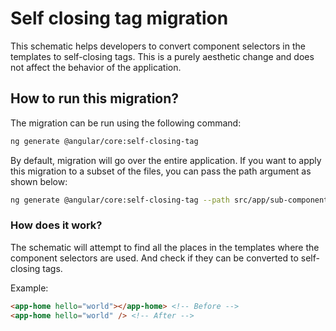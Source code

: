# Self closing tag migration
This schematic helps developers to convert component selectors in the templates to self-closing tags.
This is a purely aesthetic change and does not affect the behavior of the application.

## How to run this migration?
The migration can be run using the following command:

```bash
ng generate @angular/core:self-closing-tag
```

By default, migration will go over the entire application. If you want to apply this migration to a subset of the files, you can pass the path argument as shown below:

```bash
ng generate @angular/core:self-closing-tag --path src/app/sub-component
```

### How does it work?
The schematic will attempt to find all the places in the templates where the component selectors are used. And check if they can be converted to self-closing tags.

Example:

```html
<app-home hello="world"></app-home> <!-- Before -->
<app-home hello="world" /> <!-- After -->
```

